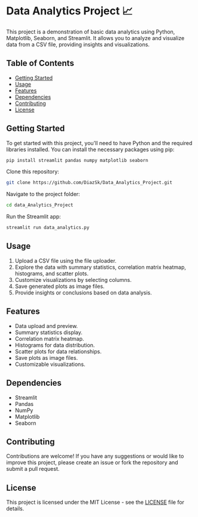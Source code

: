 # Data Analytics Project :chart_with_upwards_trend:

This project is a demonstration of basic data analytics using Python, Matplotlib, Seaborn, and Streamlit. It allows you to analyze and visualize data from a CSV file, providing insights and visualizations.

## Table of Contents

- [Getting Started](#getting-started)
- [Usage](#usage)
- [Features](#features)
- [Dependencies](#dependencies)
- [Contributing](#contributing)
- [License](#license)

## Getting Started

To get started with this project, you'll need to have Python and the required libraries installed. You can install the necessary packages using pip:

```bash
pip install streamlit pandas numpy matplotlib seaborn
```

Clone this repository:

```bash
git clone https://github.com/DiazSk/Data_Analytics_Project.git
```

Navigate to the project folder:

```bash
cd data_Analytics_Project
```

Run the Streamlit app:

```bash
streamlit run data_analytics.py
```

## Usage

1. Upload a CSV file using the file uploader.
2. Explore the data with summary statistics, correlation matrix heatmap, histograms, and scatter plots.
3. Customize visualizations by selecting columns.
4. Save generated plots as image files.
5. Provide insights or conclusions based on data analysis.

## Features

- Data upload and preview.
- Summary statistics display.
- Correlation matrix heatmap.
- Histograms for data distribution.
- Scatter plots for data relationships.
- Save plots as image files.
- Customizable visualizations.

## Dependencies

- Streamlit
- Pandas
- NumPy
- Matplotlib
- Seaborn

## Contributing

Contributions are welcome! If you have any suggestions or would like to improve this project, please create an issue or fork the repository and submit a pull request.

## License

This project is licensed under the MIT License - see the [LICENSE](LICENSE) file for details.

